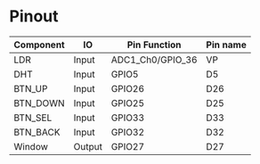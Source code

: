 # Pinout
| Component | IO     | Pin Function     | Pin name |
|-----------|--------|------------------|----------|
| LDR       | Input  | ADC1_Ch0/GPIO_36 | VP       |
| DHT       | Input  | GPIO5            | D5       |
| BTN_UP    | Input  | GPIO26           | D26      |
| BTN_DOWN  | Input  | GPIO25           | D25      |
| BTN_SEL   | Input  | GPIO33           | D33      |
| BTN_BACK  | Input  | GPIO32           | D32      |
| Window    | Output | GPIO27            | D27       |